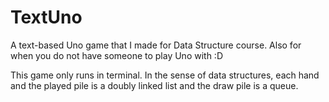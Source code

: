 # TextUno
A text-based Uno game that I made for Data Structure course.
Also for when you do not have someone to play Uno with :D

This game only runs in terminal.
In the sense of data structures, each hand and the played pile is a doubly linked list and the draw pile is a queue.

